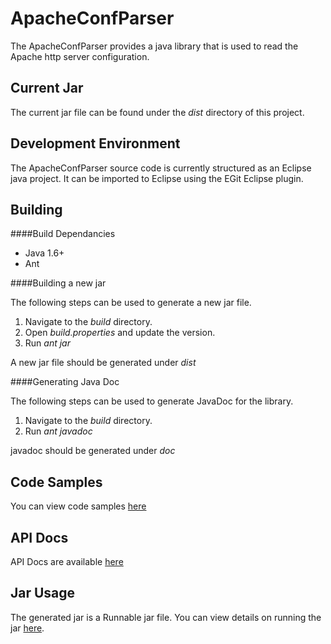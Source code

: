 ApacheConfParser
=====================
The ApacheConfParser provides a java library that is used to read the Apache http server configuration.

Current Jar
---------------------
The current jar file can be found under the *dist* directory of this project.

Development Environment
----------------------
The ApacheConfParser source code is currently structured as an Eclipse java project. It can be imported to Eclipse using the EGit Eclipse plugin.

Building
-------------------

####Build Dependancies

- Java 1.6+
- Ant 

####Building a new jar

The following steps can be used to generate a new jar file.

1. Navigate to the *build* directory.
2. Open *build.properties* and update the version.
3. Run *ant jar*

A new jar file should be generated under *dist*

####Generating Java Doc

The following steps can be used to generate JavaDoc for the library.

1. Navigate to the *build* directory.
2. Run *ant javadoc*

javadoc should be generated under *doc*

Code Samples
------------------------

You can view code samples [here](https://github.com/jrossi227/ApacheConfParser/wiki/Code-Samples)

API Docs
------------------------

API Docs are available [here](https://github.com/jrossi227/ApacheConfParser/wiki/API-Docs)

Jar Usage
------------------------

The generated jar is a Runnable jar file. You can view details on running the jar [here](https://github.com/jrossi227/ApacheConfParser/wiki/Runnable-Jar-Usage). 

